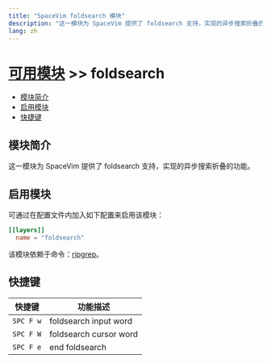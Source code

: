 ```yaml
---
title: "SpaceVim foldsearch 模块"
description: "这一模块为 SpaceVim 提供了 foldsearch 支持，实现的异步搜索折叠的功能。"
lang: zh
---
```


# [可用模块](../) >> foldsearch

<!-- vim-markdown-toc GFM -->

- [模块简介](#模块简介)
- [启用模块](#启用模块)
- [快捷键](#快捷键)

<!-- vim-markdown-toc -->

## 模块简介

这一模块为 SpaceVim 提供了 foldsearch 支持，实现的异步搜索折叠的功能。

## 启用模块

可通过在配置文件内加入如下配置来启用该模块：

```toml
[[layers]]
  name = "foldsearch"
```

该模块依赖于命令：[ripgrep](https://github.com/BurntSushi/ripgrep)。

## 快捷键

| 快捷键    | 功能描述               |
| --------- | ---------------------- |
| `SPC F w` | foldsearch input word  |
| `SPC F W` | foldsearch cursor word |
| `SPC F e` | end foldsearch         |
